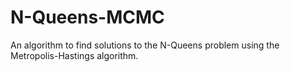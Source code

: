 # N-Queens-MCMC
 An algorithm to find solutions to the N-Queens problem using the Metropolis-Hastings algorithm.
